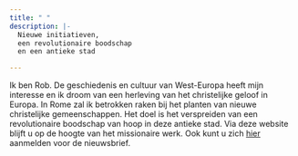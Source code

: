 ```yaml
---
title: " "
description: |-
  Nieuwe initiatieven,
  een revolutionaire boodschap
  en een antieke stad

---
```

Ik ben Rob. De geschiedenis en cultuur van West-Europa heeft mijn interesse en ik droom van een herleving van het christelijke geloof in Europa. In Rome zal ik betrokken raken bij het planten van nieuwe christelijke gemeenschappen. Het doel is het verspreiden van een revolutionaire boodschap van hoop in deze antieke stad. Via deze website blijft u op de hoogte van het missionaire werk. Ook kunt u zich [hier ](http://eepurl.com/gnT5rb "Aanmelden nieuwsbrief")aanmelden voor de nieuwsbrief.